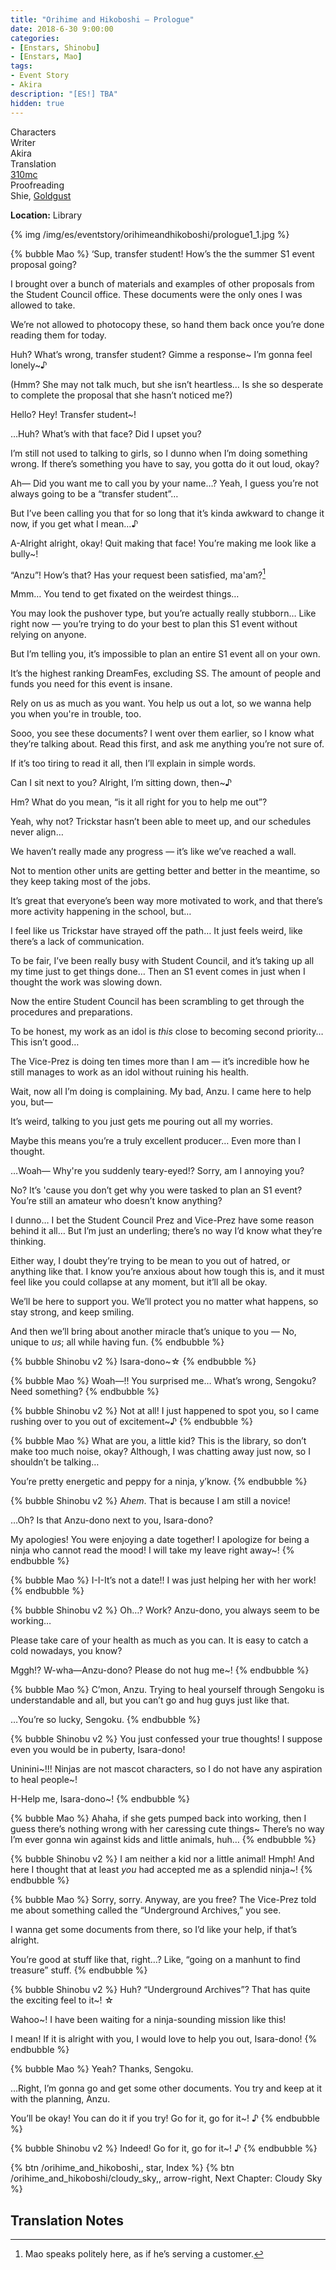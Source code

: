 ```yaml
---
title: "Orihime and Hikoboshi – Prologue"
date: 2018-6-30 9:00:00
categories:
- [Enstars, Shinobu]
- [Enstars, Mao]
tags:
- Event Story
- Akira
description: "[ES!] TBA"
hidden: true
---
```

<div class="three-wrapper" style="--storyColor:#965e7d;--storyColor-rgb:150,94,125;--storyColor-h:326.8;--storyColor-s: 23%;--storyColor-l:47.8%;">
    <div class="info-area">
        <div class="info">
            <div class="info-item characters">
                <div class="label">
                    Characters
                </div>
                <div class="value">
                <a href="/categories/Enstars/Shinobu" character="Shinobu"></a>
                <a href="/categories/Enstars/Mao" character="Mao"></a>
                </div>
            </div>
            <div class="info-item one">
                <div class="label">
                    Writer
                </div>
                <div class="value">
                    Akira
                </div>
            </div>
            <div class="info-item two">
                <div class="label">
                    Translation
                </div>
                <div class="value">
                    <a href="/about">310mc</a>
                </div>
            </div>
            <div class="info-item three">
                <div class="label">
                   Proofreading
                </div>
                <div class="value">
                    Shie, <a href="https://twitter.com/goldgust">Goldgust</a>
                </div>
            </div>
        </div>
    </div>
</div>

<!-- more -->

<div class="msr-location">
    <p><span><b>Location:</b> Library</span></p>
</div>

{% img /img/es/eventstory/orihimeandhikoboshi/prologue1_1.jpg %}

{% bubble Mao %}
‘Sup, transfer student! How’s the the summer S1 event proposal going?

I brought over a bunch of materials and examples of other proposals from the Student Council office. These documents were the only ones I was allowed to take.

We’re not allowed to photocopy these, so hand them back once you’re done reading them for today.

Huh? What’s wrong, transfer student? Gimme a response\~ I’m gonna feel lonely\~♪

<th>(Hmm? She may not talk much, but she isn’t heartless… Is she so desperate to complete the proposal that she hasn’t noticed me?)</th>

Hello? Hey! Transfer student~!

…Huh? What’s with that face? Did I upset you?

I’m still not used to talking to girls, so I dunno when I’m doing something wrong. If there’s something you have to say, you gotta do it out loud, okay?

Ah— Did you want me to call you by your name…? Yeah, I guess you’re not always going to be a “transfer student”…

But I’ve been calling you that for so long that it’s kinda awkward to change it now, if you get what I mean…♪

A-Alright alright, okay! Quit making that face! You’re making me look like a bully~!

“Anzu”! How’s that? Has your request been satisfied, ma'am?[^1]

Mmm… You tend to get fixated on the weirdest things…

You may look the pushover type, but you’re actually really stubborn… Like right now — you’re trying to do your best to plan this S1 event without relying on anyone.

But I’m telling you, it’s impossible to plan an entire S1 event all on your own.

It’s the highest ranking DreamFes, excluding SS. The amount of people and funds you need for this event is insane.

Rely on us as much as you want. You help us out a lot, so we wanna help you when you're in trouble, too.

Sooo, you see these documents? I went over them earlier, so I know what they’re talking about. Read this first, and ask me anything you’re not sure of.

If it’s too tiring to read it all, then I’ll explain in simple words.

Can I sit next to you? Alright, I’m sitting down, then~♪

Hm? What do you mean, “is it all right for you to help me out”?

Yeah, why not? Trickstar hasn’t been able to meet up, and our schedules never align…

We haven’t really made any progress — it’s like we’ve reached a wall.

Not to mention other units are getting better and better in the meantime, so they keep taking most of the jobs.

It’s great that everyone’s been way more motivated to work, and that there’s more activity happening in the school, but…

I feel like us Trickstar have strayed off the path… It just feels weird, like there’s a lack of communication.

To be fair, I’ve been really busy with Student Council, and it’s taking up all my time just to get things done… Then an S1 event comes in just when I thought the work was slowing down.

Now the entire Student Council has been scrambling to get through the procedures and preparations.

To be honest, my work as an idol is *this* close to becoming second priority… This isn’t good…

The Vice-Prez is doing ten times more than I am — it’s incredible how he still manages to work as an idol without ruining his health.

Wait, now all I’m doing is complaining. My bad, Anzu. I came here to help you, but—

It’s weird, talking to you just gets me pouring out all my worries.

Maybe this means you’re a truly excellent producer… Even more than I thought.

…Woah— Why're you suddenly teary-eyed!? Sorry, am I annoying you?

No? It’s 'cause you don’t get why you were tasked to plan an S1 event? You’re still an amateur who doesn’t know anything?

I dunno… I bet the Student Council Prez and Vice-Prez have some reason behind it all… But I’m just an underling; there’s no way I’d know what they’re thinking.

Either way, I doubt they’re trying to be mean to you out of hatred, or anything like that. I know you’re anxious about how tough this is, and it must feel like you could collapse at any moment, but it’ll all be okay.

We’ll be here to support you. We’ll protect you no matter what happens, so stay strong, and keep smiling.

And then we’ll bring about another miracle that’s unique to you — No, unique to *us*; all while having fun.
{% endbubble %}

{% bubble Shinobu v2 %}
Isara-dono~☆
{% endbubble %}

{% bubble Mao %}
Woah—!! You surprised me… What’s wrong, Sengoku? Need something?
{% endbubble %}

{% bubble Shinobu v2 %}
Not at all! I just happened to spot you, so I came rushing over to you out of excitement~♪
{% endbubble %}

{% bubble Mao %}
What are you, a little kid? This is the library, so don’t make too much noise, okay? Although, I was chatting away just now, so I shouldn’t be talking…

You’re pretty energetic and peppy for a ninja, y’know.
{% endbubble %}

{% bubble Shinobu v2 %}
A<em>hem</em>. That is because I am still a novice!

…Oh? Is that Anzu-dono next to you, Isara-dono?

My apologies! You were enjoying a date together! I apologize for being a ninja who cannot read the mood! I will take my leave right away~!
{% endbubble %}

{% bubble Mao %}
I-I-It’s not a date!! I was just helping her with her work!
{% endbubble %}

{% bubble Shinobu v2 %}
Oh…? Work? Anzu-dono, you always seem to be working…

Please take care of your health as much as you can. It is easy to catch a cold nowadays, you know?

Mggh!? W-wha—Anzu-dono? Please do not hug me~!
{% endbubble %}

{% bubble Mao %}
C’mon, Anzu. Trying to heal yourself through Sengoku is understandable and all, but you can’t go and hug guys just like that.

…You’re so lucky, Sengoku.
{% endbubble %}

{% bubble Shinobu v2 %}
You just confessed your true thoughts! I suppose even you would be in puberty, Isara-dono!

Uninini\~!!! Ninjas are not mascot characters, so I do not have any aspiration to heal people\~!

H-Help me, Isara-dono~!
{% endbubble %}

{% bubble Mao %}
Ahaha, if she gets pumped back into working, then I guess there’s nothing wrong with her caressing cute things~ There’s no way I’m ever gonna win against kids and little animals, huh…
{% endbubble %}

{% bubble Shinobu v2 %}
I am neither a kid nor a little animal! Hmph! And here I thought that at least *you* had accepted me as a splendid ninja~!
{% endbubble %}

{% bubble Mao %}
Sorry, sorry. Anyway, are you free? The Vice-Prez told me about something called the “Underground Archives,” you see.

I wanna get some documents from there, so I’d like your help, if that’s alright.

You’re good at stuff like that, right…? Like, “going on a manhunt to find treasure” stuff.
{% endbubble %}

{% bubble Shinobu v2 %}
Huh? “Underground Archives”? That has quite the exciting feel to it~! ☆

Wahoo~! I have been waiting for a ninja-sounding mission like this!

I mean! If it is alright with you, I would love to help you out, Isara-dono!
{% endbubble %}

{% bubble Mao %}
Yeah? Thanks, Sengoku.

…Right, I’m gonna go and get some other documents. You try and keep at it with the planning, Anzu.

You’ll be okay! You can do it if you try! Go for it, go for it~! ♪
{% endbubble %}

{% bubble Shinobu v2 %}
Indeed! Go for it, go for it~! ♪
{% endbubble %}

<div toc>
{% btn /orihime_and_hikoboshi,, star, Index %}
{% btn /orihime_and_hikoboshi/cloudy_sky,, arrow-right, Next Chapter: Cloudy Sky %}
</div>

## Translation Notes
[^1]: Mao speaks politely here, as if he’s serving a customer.
